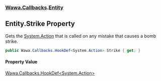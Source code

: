 ### [Wawa.Callbacks](Wawa.Callbacks.md 'Wawa.Callbacks').[Entity](Entity.md 'Wawa.Callbacks.Entity')

## Entity.Strike Property

Gets the [System.Action](https://docs.microsoft.com/en-us/dotnet/api/System.Action 'System.Action') that is called on any mistake that causes a bomb strike.

```csharp
public Wawa.Callbacks.HookDef<System.Action> Strike { get; }
```

#### Property Value
[Wawa.Callbacks.HookDef&lt;](HookDef{T}.md 'Wawa.Callbacks.HookDef<T>')[System.Action](https://docs.microsoft.com/en-us/dotnet/api/System.Action 'System.Action')[&gt;](HookDef{T}.md 'Wawa.Callbacks.HookDef<T>')